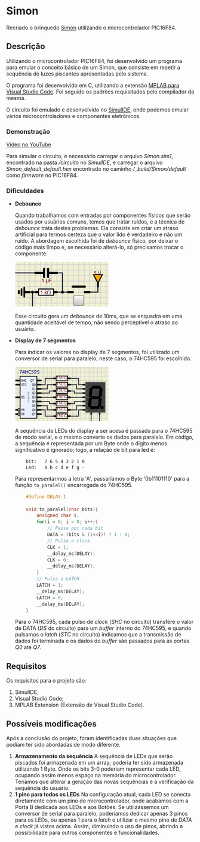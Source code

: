 # Simon
Recriado o brinquedo [Simon](https://en.wikipedia.org/wiki/Simon_(game)) utilizando o microcontrolador PIC16F84.

## Descrição

Utilizando o microcontrolador PIC16F84, foi desenvolvido um programa para emular o conceito básico de um Simon, que consiste em repetir a sequência de luzes piscantes apresentadas pelo sistema.

O programa foi desenvolvido em C, utilizando a extensão [MPLAB para Visual Studio Code](https://marketplace.visualstudio.com/items?itemName=Microchip.mplab-extension-pack). Foi seguido os padrões requisitados pelo compilador da mesma.

O circuito foi emulado e desenvolvido no [SimulIDE](https://simulide.com/p/), onde podemos emular vários microcontroladores e componentes eletrônicos.

### Demonstração

[Vídeo no YouTube](https://www.youtube.com/shorts/OvKHHk_A2M8)

Para simular o circuito, é necessário carregar o arquivo *Simon.sim1*, encontrado na pasta */circuito* no *SimulIDE*, e carregar o arquivo *Simon_default_default.hex* encontrado no caminho */_build/Simon/default* como *firmware* no PIC16F84.

### Dificuldades
- **Debounce**

    Quando trabalhamos com entradas por componentes físicos que serão usados por usuários comuns, temos que tratar ruídos, e a técnica de *debounce* trata destes problemas.
    Ela consiste em criar um atraso artificial para termos certeza que o valor lido é verdadeiro e não um ruído. A abordagem escolhida foi de *debounce* físico, por deixar o código mais limpo e, se necessário alterá-lo, só precisamos trocar o componente.

    <img src="./imgs/debaunce.jpeg" alt="debounce" width="250"/>

    Esse circuito gera um *debounce* de 10ms, que se enquadra em uma quantidade aceitável de tempo, não sendo perceptível o atraso ao usuário.

- **Display de 7 segmentos**

    Para indicar os valores no display de 7 segmentos, foi utilizado um conversor de serial para paralelo; neste caso, o 74HC595 foi escolhido.

    <img src="./imgs/74hc545.jpeg" alt="74hc595" width="250"/>

    A sequência de LEDs do display a ser acesa é passada para o 74HC595 de modo serial, e o mesmo converte os dados para paralelo.
    Em código, a sequência é representada por um Byte onde o dígito menos significativo é ignorado; logo, a relação de bit para led é:
    ```
        bit:   7 6 5 4 3 2 1 0
        Led:   a b c d e f g -
    ```
    Para representarmos a letra 'A', passaríamos o Byte '0b11101110' para a função `to_paralel()` encarregada do 74HC595.

    ```C
        #define DELAY 1

        void to_paralel(char bits){
            unsigned char i;
            for(i = 0; i < 8; i++){
                // Passa por cada bit
                DATA = (bits & (1<<i)) ? 1 : 0;
                // Pulsa o clock
                CLK = 1;
                __delay_ms(DELAY);
                CLK = 0;
                __delay_ms(DELAY);
            }
            // Pulsa o LATCH
            LATCH = 1;
            __delay_ms(DELAY);
            LATCH = 0;
            __delay_ms(DELAY);
        }
    ```
    Para o 74HC595, cada pulso de *clock* (*SHC* no circuito) transfere o valor de DATA (*DS* do circuito) para um *buffer* interno do 74HC595, e quando pulsamos o *latch* (*STC* no circuito) indicamos que a transmissão de dados foi terminada e os dados do *buffer* são passados para as portas *Q0* até *Q7*.

## Requisitos

Os requisitos para o projeto são:
1. SimulIDE;
2. Visual Studio Code;
3. MPLAB Extension (Extensão de Visual Studio Code).

## Possíveis modificações

Após a conclusão do projeto, foram identificadas duas situações que podiam ter sido abordadas de modo diferente.

1.  **Armazenamento da sequência**
    A sequência de LEDs que serão piscados foi armazenada em um array; poderia ter sido armazenada utilizando 1 Byte.
    Onde os bits 3-0 poderiam representar cada LED, ocupando assim menos espaço na memória do microcontrolador.
    Teríamos que alterar a geração das novas sequências e a verificação da sequência do usuário.
2.  **1 pino para todos os LEDs**
    Na configuração atual, cada LED se conecta diretamente com um pino do microcontrolador, onde acabamos com a Porta B dedicada aos LEDs e aos Botões.
    Se utilizássemos um conversor de serial para paralelo, poderíamos dedicar apenas 3 pinos para os LEDs, ou apenas 1 para o *latch* e utilizar o mesmo pino de *DATA* e *clock* já vistos acima.
    Assim, diminuindo o uso de pinos, abrindo a possibilidade para outros componentes e funcionalidades.